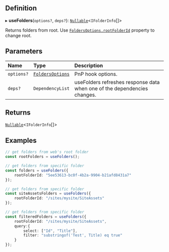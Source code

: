 
## Definition

▸ **useFolders**(`options?`, `deps?`): [`Nullable`](../Types/NullableT.md)<`IFolderInfo`[]\>

Returns folders from root. Use [`FoldersOptions.rootFolderId`](../Interfaces/FoldersOptions.md#rootfolderid) property to change root.

## Parameters

| Name | Type | Description |
| :------ | :------ | :------ |
| `options?` | [`FoldersOptions`](../Interfaces/FoldersOptions.md) | PnP hook options. |
| `deps?` | `DependencyList` | useFolders refreshes response data when one of the dependencies changes. |

## Returns

[`Nullable`](../Types/NullableT.md)<`IFolderInfo`[]\>

## Examples

```typescript
// get folders from web's root folder
const rootFolders = useFolders();

// get folders from specific folder
const folders = useFolders({
	rootFolderId: "5ee53613-bc0f-4b2a-9904-b21afd8431a7"
});

// get folders from specific folder
const siteAssetsFolders = useFolders({
	rootFolderId: "/sites/mysite/SiteAssets"
});

// get folders from specific folder
const filteredFolders = useFolders({
	rootFolderId: "/sites/mysite/SiteAssets",
	query:{
		select: ["Id", "Title"],
		filter: "substringof('Test', Title) eq true"
	}
});
```